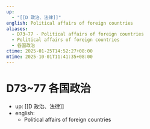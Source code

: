 ```yaml
---
up:
  - "[[D 政治、法律]]"
english: Political affairs of foreign countries
aliases:
  - D73~77 - Political affairs of foreign countries
  - Political affairs of foreign countries
  - 各国政治
ctime: 2025-01-25T14:52:27+08:00
mtime: 2025-10-01T11:41:35+08:00
---
```


# D73~77 各国政治

- up: [[D 政治、法律]]
- english:
	- Political affairs of foreign countries

